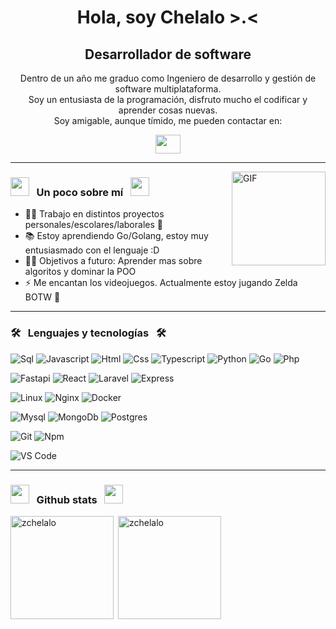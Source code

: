 <h1 align="center">Hola, soy Chelalo >.<</h1>
<h2 align="center">Desarrollador de software</h3>
<p align="center">
  Dentro de un año me graduo como Ingeniero de desarrollo y gestión de software multiplataforma.<br />
  Soy un entusiasta de la programación, disfruto mucho el codificar y aprender cosas nuevas.<br />
  Soy amigable, aunque tímido, me pueden contactar en:
</p>
<p align="center">
  <a href = "mailto: eduardosaavedra687@gmail.com"><img align="center" src="https://simpleicons.org/icons/gmail.svg" height="30" width="40" /></a>
</p>
<hr />
  
<img align="right" alt="GIF" width="150px" src="https://media.tenor.com/uIUxxg8ZbnkAAAAi/dancing-rainbow.gif" />

<h3>
  <img src="https://github.com/TheDudeThatCode/TheDudeThatCode/blob/master/Assets/Developer.gif" width="30px">
  &nbsp;&nbsp;Un poco sobre mí&nbsp;&nbsp;
  <img src="https://github.com/TheDudeThatCode/TheDudeThatCode/blob/master/Assets/Developer.gif" width="30px">
</h3>

- 👨‍💻 Trabajo en distintos proyectos personales/escolares/laborales 🥸
- 📚 Estoy aprendiendo Go/Golang, estoy muy entusiasmado con el lenguaje :D
- 💪🏼 Objetivos a futuro: Aprender mas sobre algoritos y dominar la POO
- ⚡ Me encantan los videojuegos. Actualmente estoy jugando Zelda BOTW 🫡

<hr />

<h3>
  🛠
  &nbsp;&nbsp;Lenguajes y tecnologías&nbsp;&nbsp;
  🛠
</h3>

![Sql](http://img.shields.io/badge/-Sql-00758f?style=flat-square&logo=Mysql&logoColor=white)
![Javascript](http://img.shields.io/badge/-Javascript-fcd400?style=flat-square&logo=javascript&logoColor=black)
![Html](http://img.shields.io/badge/-Html-e24c27?style=flat-square&logo=html5&logoColor=white)
![Css](http://img.shields.io/badge/-Css-2a65f1?style=flat-square&logo=css3&logoColor=white)
![Typescript](http://img.shields.io/badge/-Typescript-3178c6?style=flat-square&logo=typescript&logoColor=white)
![Python](http://img.shields.io/badge/-Python-346e9e?style=flat-square&logo=python&logoColor=white)
![Go](http://img.shields.io/badge/-Go-69d7e4?style=flat-square&logo=go&logoColor=black)
![Php](http://img.shields.io/badge/-Php-767bb3?style=flat-square&logo=php&logoColor=white)

![Fastapi](http://img.shields.io/badge/-Fastapi-white?style=flat-square&logo=fastapi&logoColor=black)
![React](http://img.shields.io/badge/-React-white?style=flat-square&logo=react&logoColor=black)
![Laravel](http://img.shields.io/badge/-Laravel-white?style=flat-square&logo=laravel&logoColor=black)
![Express](http://img.shields.io/badge/-Express-white?style=flat-square&logo=express&logoColor=black)

![Linux](http://img.shields.io/badge/-Linux-fad134?style=flat-square&logo=linux&logoColor=black)
![Nginx](http://img.shields.io/badge/-Nginx-2b9900?style=flat-square&logo=nginx&logoColor=white)
![Docker](http://img.shields.io/badge/-Docker-3596ed?style=flat-square&logo=docker&logoColor=white)

![Mysql](http://img.shields.io/badge/-Mysql-white?style=flat-square&logo=mysql)
![MongoDb](http://img.shields.io/badge/-MongoDb-white?style=flat-square&logo=mongodb)
![Postgres](http://img.shields.io/badge/-Postgres-white?style=flat-square&logo=postgres)

![Git](http://img.shields.io/badge/-Git-white?style=flat-square&logo=git)
![Npm](http://img.shields.io/badge/-Npm-white?style=flat-square&logo=npm&logoColor=white)

![VS Code](http://img.shields.io/badge/-VS%20Code-black?style=flat-square&logo=visualstudiocode&logoColor=3aa7f2)

<hr />

<h3>
  <img src="https://cultofthepartyparrot.com/parrots/hd/laptop_parrot.gif" width="30" height="30"/>
  &nbsp;&nbsp;Github stats&nbsp;&nbsp;
  <img src="https://cultofthepartyparrot.com/parrots/hd/laptop_parrot.gif" width="30" height="30"/>
</h3>

<p><img height="165" align="left" src="https://github-readme-stats.vercel.app/api/top-langs?username=zchelalo&show_icons=true&locale=es&layout=compact" alt="zchelalo" /></p>
<p>&nbsp;<img align="center" src="https://github-readme-stats.vercel.app/api?username=zchelalo&show_icons=true&locale=es" alt="zchelalo" height="165" /></p>


<!--
**zchelalo/zchelalo** is a ✨ _special_ ✨ repository because its `README.md` (this file) appears on your GitHub profile.

Here are some ideas to get you started:

- 🔭 I’m currently working on ...
- 🌱 I’m currently learning ...
- 👯 I’m looking to collaborate on ...
- 🤔 I’m looking for help with ...
- 💬 Ask me about ...
- 📫 How to reach me: ...
- 😄 Pronouns: ...
- ⚡ Fun fact: ...
-->
